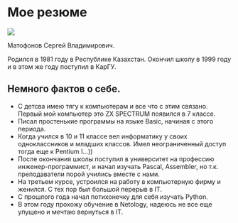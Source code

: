 # Мое резюме

![](https://disk.yandex.ru/d/-z37rOuLiFxfsg)

Матофонов Сергей Владимирович.

Родился в 1981 году в Республике Казахстан.
Окончил школу в 1999 году и в этом же году поступил в КарГУ.

## Немного фактов о себе.
* С детсва имею тягу к компьютерам и все что с этим связано. Первый мой компьютер это ZX SPECTRUM появился в 7 классе.
* Писал простенькие программы на языке Basic, начиная с этого периода.
* Когда учился в 10 и 11 классе вел информатику у своих одноклассников и младших классов. Имел неограниченный доступ тогда еще к Pentium I...))
* После окончания школы поступил в университет на профессию инженер-программист,  и начал изучать Pascal, Assembler, но т.к. преподаватели порой учились вместе с нами.
* На третьем курсе, устроился на работу в компьютерную фирму и женился. С тех пор был большой перерыв в IT.
* С прошлого года начал потихонечку для себя изучать Python.
* В этом году прохожу обучение в Netology, надеюсь не все еще упущено и мечтаю вернуться в IT.
